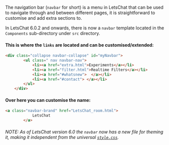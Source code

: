The navigation bar (<code>navbar</code> for short) is a menu in LetsChat that can be used to navigate through and between different pages, it is straightforward to customise and add extra sections to.

In LetsChat 6.0.2 and onwards, there is now a <code>navbar</code> template located in the <code>Components</code> sub-directory under <code>src</code> directory.

#### This is where the <code>links</code> are located and can be customised/extended:

```HTML
<div class="collapse navbar-collapse" id="myNavbar">
		<ul class=" nav navbar-nav">
			<li><a href="extra.html">Experiments</a></li>
			<li><a href="filter.html">Realtime Filters</a></li>
			<li><a href="#whatsnew">  </a></li>
			<li><a href="#contact"> </a></li>
		</ul>
	</div>
```

#### Over here you can customise the name:

```HTML
<a class="navbar-brand" href="LetsChat_room.html">
			LetsChat
		</a>
```

###### NOTE: As of LetsChat version 6.0 the <code>navbar</code> now has a new file for theming it, making it independent from the universal <code><a href="https://github.com/BhargavEkbote/LetsChat/wiki/style.css/">style.css</a></code>.